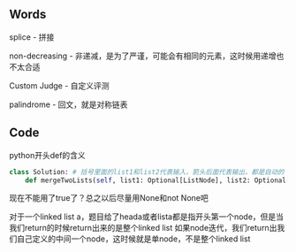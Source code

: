 ## Words
splice - 拼接

non-decreasing - 非递减，是为了严谨，可能会有相同的元素，这时候用递增也不太合适

Custom Judge - 自定义评测

palindrome - 回文，就是对称链表

## Code
python开头def的含义
```python
class Solution: # 括号里面的list1和list2代表输入，箭头后面代表输出，都是自动的
    def mergeTwoLists(self, list1: Optional[ListNode], list2: Optional[ListNode]) -> Optional[ListNode]:
```

现在不能用了true了？总之以后尽量用None和not None吧

对于一个linked list a，题目给了heada或者lista都是指开头第一个node，但是当我们return的时候return出来的是整个linked list
如果node迭代，我们return出我们自己定义的中间一个node，这时候就是单node，不是整个linked list
